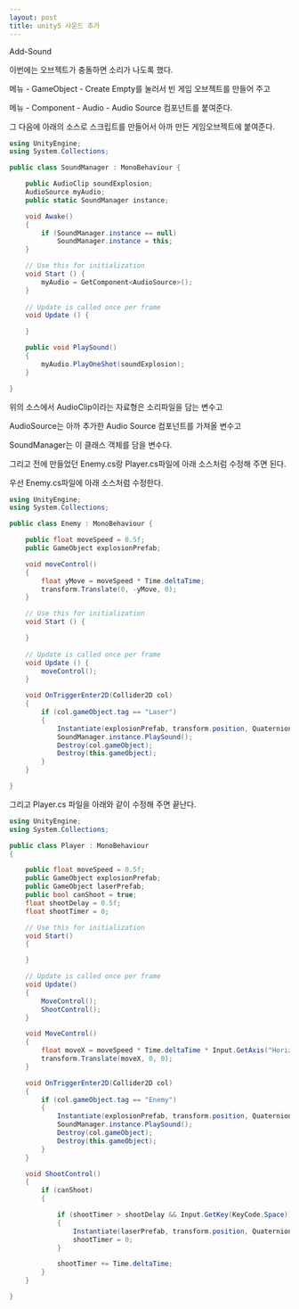 ```yaml
---
layout: post
title: unity5 사운드 추가
---
```


Add-Sound

이번에는 오브젝트가 충돌하면 소리가 나도록 했다.

메뉴 - GameObject - Create Empty를 눌러서 빈 게임 오브젝트를 만들어 주고

메뉴 - Component - Audio - Audio Source 컴포넌트를 붙여준다.

그 다음에 아래의 소스로 스크립트를 만들어서 아까 만든 게임오브젝트에 붙여준다.

```c#
using UnityEngine;
using System.Collections;

public class SoundManager : MonoBehaviour {

    public AudioClip soundExplosion;
    AudioSource myAudio;
    public static SoundManager instance;

    void Awake()
    {
        if (SoundManager.instance == null)
            SoundManager.instance = this;
    }

	// Use this for initialization
	void Start () {
        myAudio = GetComponent<AudioSource>();
	}
	
	// Update is called once per frame
	void Update () {

	}

    public void PlaySound()
    {
        myAudio.PlayOneShot(soundExplosion);
    }

}
```

위의 소스에서 AudioClip이라는 자료형은 소리파일을 담는 변수고

AudioSource는 아까 추가한 Audio Source 컴포넌트를 가져올 변수고

SoundManager는 이 클래스 객체를 담을 변수다.

그리고 전에 만들었던 Enemy.cs랑 Player.cs파일에 아래 소스처럼 수정해 주면 된다.

우선 Enemy.cs파일에 아래 소스처럼 수정한다.

```c#
using UnityEngine;
using System.Collections;

public class Enemy : MonoBehaviour {

    public float moveSpeed = 0.5f;
    public GameObject explosionPrefab;

    void moveControl()
    {
        float yMove = moveSpeed * Time.deltaTime;
        transform.Translate(0, -yMove, 0);
    }

	// Use this for initialization
	void Start () {

	}
	
	// Update is called once per frame
	void Update () {
        moveControl();
	}

    void OnTriggerEnter2D(Collider2D col)
    {
        if (col.gameObject.tag == "Laser")
        {
            Instantiate(explosionPrefab, transform.position, Quaternion.identity);
            SoundManager.instance.PlaySound();
            Destroy(col.gameObject);
            Destroy(this.gameObject);
        }
    }

}
```

그리고 Player.cs 파일을 아래와 같이 수정해 주면 끝난다.

```c#
using UnityEngine;
using System.Collections;

public class Player : MonoBehaviour
{

    public float moveSpeed = 0.5f;
    public GameObject explosionPrefab;
    public GameObject laserPrefab;
    public bool canShoot = true;
    float shootDelay = 0.5f;
    float shootTimer = 0;

    // Use this for initialization
    void Start()
    {

    }

    // Update is called once per frame
    void Update()
    {
        MoveControl();
        ShootControl();
    }

    void MoveControl()
    {
        float moveX = moveSpeed * Time.deltaTime * Input.GetAxis("Horizontal");
        transform.Translate(moveX, 0, 0);
    }

    void OnTriggerEnter2D(Collider2D col)
    {
        if (col.gameObject.tag == "Enemy")
        {
            Instantiate(explosionPrefab, transform.position, Quaternion.identity);
            SoundManager.instance.PlaySound();
            Destroy(col.gameObject);
            Destroy(this.gameObject);
        }
    }

    void ShootControl()
    {
        if (canShoot)
        {

            if (shootTimer > shootDelay && Input.GetKey(KeyCode.Space))
            {
                Instantiate(laserPrefab, transform.position, Quaternion.identity);
                shootTimer = 0;
            }

            shootTimer += Time.deltaTime;
        }
    }

}
```
